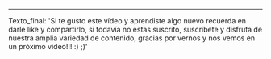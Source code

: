 ---
Texto_final: 'Si te gusto este vídeo y aprendiste algo nuevo recuerda en darle like y compartirlo, si todavía no estas suscrito, suscribete y disfruta de nuestra amplia variedad de contenido, gracias por vernos y nos vemos en un próximo video!!! :) ;)'
